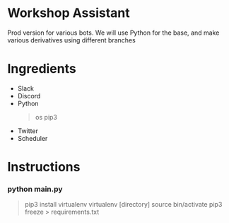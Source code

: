 # Workshop Assistant
Prod version for various bots. We will use Python for the base, and make various derivatives using different branches 
# Ingredients
- Slack
- Discord
- Python
    > os
    > pip3
- Twitter
- Scheduler

# Instructions

### python main.py

> pip3 install virtualenv
> virtualenv [directory]
> source bin/activate 
> pip3 freeze > requirements.txt

